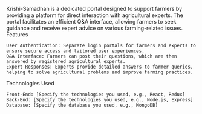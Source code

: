 Krishi-Samadhan is a dedicated portal designed to support farmers by providing a platform for direct interaction with agricultural experts. The portal facilitates an efficient Q&A interface, allowing farmers to seek guidance and receive expert advice on various farming-related issues.
Features

    User Authentication: Separate login portals for farmers and experts to ensure secure access and tailored user experiences.
    Q&A Interface: Farmers can post their questions, which are then answered by registered agricultural experts.
    Expert Responses: Experts provide detailed answers to farmer queries, helping to solve agricultural problems and improve farming practices.

Technologies Used

    Front-End: [Specify the technologies you used, e.g., React, Redux]
    Back-End: [Specify the technologies you used, e.g., Node.js, Express]
    Database: [Specify the database you used, e.g., MongoDB]
 
